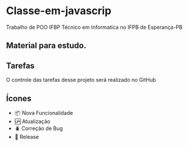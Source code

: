 # Classe-em-javascrip
Trabalho de POO IFBP Técnico em Informatica no IFPB de Esperança-PB

## Material para estudo.

## Tarefas

O controle das tarefas desse projeto será realizado no GitHub

## Ícones

- :package: Nova Funcionalidade
- :up: Atualização
- :beetle: Correção de Bug
- :checkered_flag: Release


